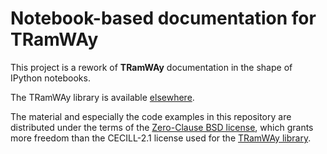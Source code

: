 # Notebook-based documentation for TRamWAy

This project is a rework of **TRamWAy** documentation in the shape of IPython notebooks.

The TRamWAy library is available [elsewhere](https://github.com/DecBayComp/TRamWAy).

The material and especially the code examples in this repository are distributed under the terms of the [Zero-Clause BSD license](LICENSE), which grants more freedom than the CECILL-2.1 license used for the [TRamWAy library](https://github.com/DecBayComp/TRamWAy).

